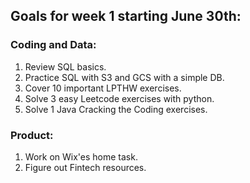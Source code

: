 ## Goals for week 1 starting June 30th:

### Coding and Data:
1. Review SQL basics.
2. Practice SQL with S3 and GCS with a simple DB.
3. Cover 10 important LPTHW exercises.
4. Solve 3 easy Leetcode exercises with python.
5. Solve 1 Java Cracking the Coding exercises.

### Product:
1. Work on Wix'es home task.
2. Figure out Fintech resources.
